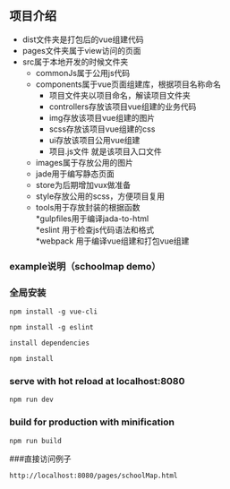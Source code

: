 ## 项目介绍		
* dist文件夹是打包后的vue组建代码		
* pages文件夹属于view访问的页面		
* src属于本地开发的时候文件夹		
    * commonJs属于公用js代码		
	* components属于vue页面组建库，根据项目名称命名		
		* 项目文件夹以项目命名，解读项目文件夹		
		* controllers存放该项目vue组建的业务代码		
		* img存放该项目vue组建的图片		
		* scss存放该项目vue组建的css		
		* ui存放该项目公用vue组建		
		* 项目.js文件 就是该项目入口文件		
	* images属于存放公用的图片		
	* jade用于编写静态页面		
	* store为后期增加vux做准备			
	* style存放公用的scss，方便项目复用		
	* tools用于存放封装的根据函数		
*gulpfiles用于编译jada-to-html		
*eslint 用于检查js代码语法和格式		
*webpack 用于编译vue组建和打包vue组建		

### example说明（schoolmap demo）		
### 全局安装		
`npm install -g vue-cli`        

`npm install -g eslint` 

`install dependencies`		      

`npm install`		
### serve with hot reload at localhost:8080		
`npm run dev`		
### build for production with minification			 
`npm run build`	

###直接访问例子	
				
`http://localhost:8080/pages/schoolMap.html`		